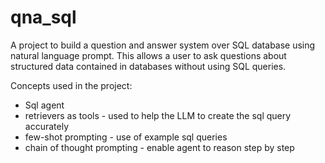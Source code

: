 # qna_sql

A project to build a question and answer system over SQL database using natural language prompt. This allows a user to ask questions about structured data contained in databases without using SQL queries.

Concepts used in the project:
- Sql agent
- retrievers as tools - used to help the LLM to create the sql query accurately
- few-shot prompting - use of example sql queries
- chain of thought prompting - enable agent to reason step by step
